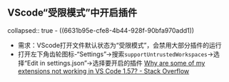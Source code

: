 ## VScode“受限模式”中开启插件
collapsed:: true
	- ((6631b95e-cfe8-4b44-928f-90bfa970add1))
- 需求：VScode打开文件默认状态为“受限模式”，会禁用大部分插件的运行
- 打开左下角齿轮图标-“Settings”->搜索`supportUntrustedWorkspaces`->选择“Edit in settings.json”->选择要开启的插件 [Why are some of my extensions not working in VS Code 1.57? - Stack Overflow](https://stackoverflow.com/questions/67915078/why-are-some-of-my-extensions-not-working-in-vs-code-1-57#_prevue)
